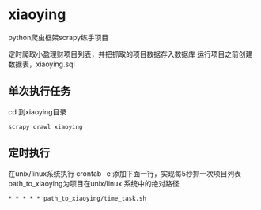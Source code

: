 # xiaoying
python爬虫框架scrapy练手项目

定时爬取小盈理财项目列表，并把抓取的项目数据存入数据库
运行项目之前创建数据表，xiaoying.sql

## 单次执行任务
cd 到xiaoying目录

<code>scrapy crawl xiaoying</code>

## 定时执行
在unix/linux系统执行
crontab -e
添加下面一行，实现每5秒抓一次项目列表 path_to_xiaoying为项目在unix/linux 系统中的绝对路径

<code>* * * * * path_to_xiaoying/time_task.sh</code>
